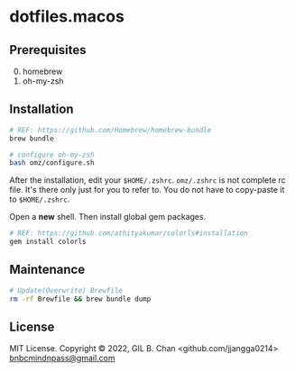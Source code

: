 # dotfiles.macos

## Prerequisites

0. homebrew
0. oh-my-zsh

## Installation

```sh
# REF: https://github.com/Homebrew/homebrew-bundle
brew bundle

# configure oh-my-zsh
bash omz/configure.sh
```

After the installation, edit your `$HOME/.zshrc`.
`omz/.zshrc` is not complete rc file.
It's there only just for you to refer to.
You do not have to copy-paste it to `$HOME/.zshrc`.

Open a **new** shell.
Then install global gem packages.

```sh
# REF: https://github.com/athityakumar/colorls#installation
gem install colorls
```

## Maintenance

```sh
# Update(Overwrite) Brewfile 
rm -rf Brewfile && brew bundle dump
```

## License

MIT License. Copyright © 2022, GIL B. Chan <github.com/jjangga0214> <bnbcmindnpass@gmail.com>
